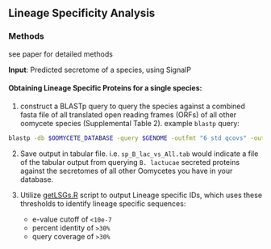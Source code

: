 ## Lineage Specificity Analysis

### Methods 
see paper for detailed methods

**Input**: Predicted secretome of a species, using SignalP

#### Obtaining Lineage Specific Proteins for a single species: 
1. construct a BLASTp query to query the species against a combined fasta file of all translated open reading frames (ORFs) of all other oomycete species (Supplemental Table 2). example `blastp` query:

```bash
blastp -db $OOMYCETE_DATABASE -query $GENOME -outfmt "6 std qcovs" -out sp_$GENOME_vs_all.tab -num_threads 4
```

2. Save output in tabular file. i.e. `sp_B_lac_vs_All.tab` would indicate a file of the tabular output from querying `B. lactucae` secreted proteins against the secretomes of all other Oomycetes you have in your database.

3. Utilize [getLSGs.R](https://github.com/mjnur/oomycete-effector-prediction/blob/master/lineage_specificity_analysis/getLSGs.R) script to output Lineage specific IDs, which uses these thresholds to identify lineage specific sequences:  
    - e-value cutoff of `<10e-7`  
    - percent identity of `>30%`  
    - query coverage of `>30%`  

